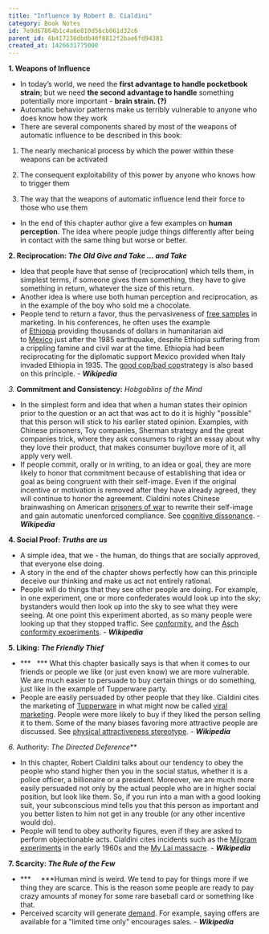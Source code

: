 ```yaml
---
title: "Influence by Robert B. Cialdini"
category: Book Notes
id: 7e9d67864b1c4a6e810d56cb061d32c6
parent_id: 6b417236dbdb40f8812f2bae6fd94381
created_at: 1426631775000
---
```


**1. Weapons of Influence**

- In today’s world, we need the **first advantage to handle pocketbook strain**; but we need **the second advantage to handle** something potentially more important - **brain strain. (?)**
- Automatic behavior patterns make us terribly vulnerable to anyone who does know how they work
- There are several components shared by most of the weapons of automatic influence to be described in this book:

1. The nearly mechanical process by which the power within these weapons can be activated

2. The consequent exploitability of this power by anyone who knows how to trigger them

3. The way that the weapons of automatic influence lend their force to those who use them

- In the end of this chapter author give a few examples on **human perception**. The idea where people judge things differently after being in contact with the same thing but worse or better.

**2. Reciprocation: *The Old Give and Take … and Take***

- Idea that people have that sense of (reciprocation) which tells them, in simplest terms, if someone gives them something, they have to give something in return, whatever the size of this return.
- Another idea is where use both human perception and reciprocation, as in the example of the boy who sold me a chocolate.
- People tend to return a favor, thus the pervasiveness of [free samples](http://en.wikipedia.org/wiki/Free_sample) in marketing. In his conferences, he often uses the example of [Ethiopia](http://en.wikipedia.org/wiki/Ethiopia) providing thousands of dollars in humanitarian aid to [Mexico](http://en.wikipedia.org/wiki/Mexico) just after the 1985 earthquake, despite Ethiopia suffering from a crippling famine and civil war at the time. Ethiopia had been reciprocating for the diplomatic support Mexico provided when Italy invaded Ethiopia in 1935. The [good cop/bad cop](http://en.wikipedia.org/wiki/Good_cop/bad_cop)strategy is also based on this principle. - ***Wikipedia***

*3.*  **Commitment and Consistency:**  *Hobgoblins of the Mind*

- In the simplest form and idea that when a human states their opinion prior to the question or an act that was act to do it is highly "possible" that this person will stick to his earlier stated opinion. Examples, with Chinese prisoners, Toy companies, Sherman strategy and the great companies trick, where they ask consumers to right an essay about why they love their product, that makes consumer buy/love more of it, all apply very well.
- If people commit, orally or in writing, to an idea or goal, they are more likely to honor that commitment because of establishing that idea or goal as being congruent with their self-image. Even if the original incentive or motivation is removed after they have already agreed, they will continue to honor the agreement. Cialdini notes Chinese brainwashing on American [prisoners of war](http://en.wikipedia.org/wiki/Prisoners_of_war) to rewrite their self-image and gain automatic unenforced compliance. See [cognitive dissonance](http://en.wikipedia.org/wiki/Cognitive_dissonance). - ***Wikipedia***

**4. Social Proof: *Truths are us***

- A simple idea, that we - the human, do things that are socially approved, that everyone else doing.
- A story in the end of the chapter shows perfectly how can this principle deceive our thinking and make us act not entirely rational.
- People will do things that they see other people are doing. For example, in one experiment, one or more confederates would look up into the sky; bystanders would then look up into the sky to see what they were seeing. At one point this experiment aborted, as so many people were looking up that they stopped traffic. See [conformity](http://en.wikipedia.org/wiki/Conformity_(psychology)), and the [Asch conformity experiments](http://en.wikipedia.org/wiki/Asch_conformity_experiments). - ***Wikipedia***

**5. Liking: *The Friendly Thief***

- ***   *** What this chapter basically says is that when it comes to our friends or people we like (or just even know) we are more vulnerable. We are much easier to persuade to buy certain things or do something, just like in the example of Tupperware party.
- People are easily persuaded by other people that they like. Cialdini cites the marketing of [Tupperware](http://en.wikipedia.org/wiki/Tupperware) in what might now be called [viral marketing](http://en.wikipedia.org/wiki/Viral_marketing). People were more likely to buy if they liked the person selling it to them. Some of the many biases favoring more attractive people are discussed. See [physical attractiveness stereotype](http://en.wikipedia.org/wiki/Physical_attractiveness_stereotype). - ***Wikipedia***

**6*.* Authority: *The Directed Deference***

- In this chapter, Robert Cialdini talks about our tendency to obey the people who stand higher then you in the social status, whether it is a police officer, a billionaire or a president. Moreover, we are much more easily persuaded not only by the actual people who are in higher social position, but look like them. So, if you run into a man with a good looking suit, your subconscious mind tells you that this person as important and you better listen to him not get in any trouble (or any other incentive would do).
- People will tend to obey authority figures, even if they are asked to perform objectionable acts. Cialdini cites incidents such as the [Milgram experiments](http://en.wikipedia.org/wiki/Milgram_experiment) in the early 1960s and the [My Lai massacre](http://en.wikipedia.org/wiki/My_Lai_massacre). - ***Wikipedia***

**7. Scarcity: *The Rule of the Few***

- ***     ***Human mind is weird. We tend to pay for things more if we thing they are scarce. This is the reason some people are ready to pay crazy amounts зf money for some rare baseball card or something like that.
- Perceived scarcity will generate [demand](http://en.wikipedia.org/wiki/Demand). For example, saying offers are available for a "limited time only" encourages sales. - ***Wikipedia***
    
